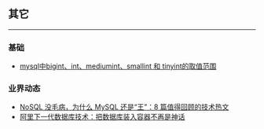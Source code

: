 ## 其它

---

### 基础

* 	[mysql中bigint、int、mediumint、smallint 和 tinyint的取值范围](bigint类型.md)


### 业界动态

* 	[NoSQL 没毛病，为什么 MySQL 还是“王”：8 篇值得回顾的技术热文](https://mp.weixin.qq.com/s/g0eqJpZoHDh-c2XdKJkFXw)
* 	[阿里下一代数据库技术：把数据库装入容器不再是神话](https://mp.weixin.qq.com/s/AIZQ5-F5AngdIESNCXngWw)
